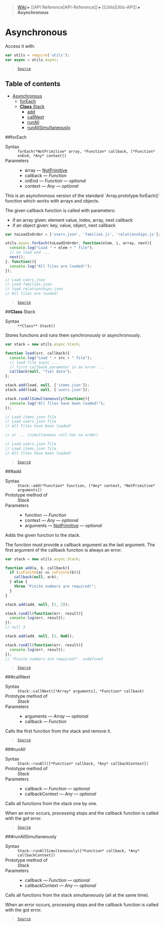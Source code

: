> [Wiki](Home) ▸ [[API Reference|API-Reference]] ▸ [[Utils|Utils-API]] ▸ **Asynchronous**

# Asynchronous

Access it with:
```javascript
var utils = require('utils');
var async = utils.async;
```

> [`Source`](/Neft-io/neft/blob/8a7d1218650a3ad43d88cdbda24dae5a72a732ea/src/utils/async.litcoffee#asynchronous)

## Table of contents
* [Asynchronous](#asynchronous)
  * [forEach](#foreach)
  * [**Class** Stack](#class-stack)
    * [add](#add)
    * [callNext](#callnext)
    * [runAll](#runall)
    * [runAllSimultaneously](#runallsimultaneously)

##forEach
<dl><dt>Syntax</dt><dd><code>forEach(&#x2A;NotPrimitive&#x2A; array, &#x2A;Function&#x2A; callback, [&#x2A;Function&#x2A; onEnd, &#x2A;Any&#x2A; context])</code></dd><dt>Parameters</dt><dd><ul><li>array — <a href="/Neft-io/neft/Utils-API.md#isprimitive">NotPrimitive</a></li><li>callback — <i>Function</i></li><li>onEnd — <i>Function</i> — <i>optional</i></li><li>context — <i>Any</i> — <i>optional</i></li></ul></dd></dl>
This is an asynchronous version of the standard `Array.prototype.forEach()` function
which works with arrays and objects.

The given callback function is called with parameters:
 - if an array given: element value, index, array, next callback
 - if an object given: key, value, object, next callback

```javascript
var toLoadInOrder = ['users.json', 'families.js', 'relationships.js'];

utils.async.forEach(toLoadInOrder, function(elem, i, array, next){
  console.log("Load " + elem + " file");
  // on load end ...
  next();
}, function(){
  console.log("All files are loaded!");
});

// Load users.json
// Load families.json
// load relationships.json
// All files are loaded!
```

> [`Source`](/Neft-io/neft/blob/8a7d1218650a3ad43d88cdbda24dae5a72a732ea/src/utils/async.litcoffee#foreach)

##**Class** Stack
<dl><dt>Syntax</dt><dd><code>&#x2A;&#x2A;Class&#x2A;&#x2A; Stack()</code></dd></dl>
Stores functions and runs them synchronously or asynchronously.

```javascript
var stack = new utils.async.Stack;

function load(src, callback){
  console.log("Load " + src + " file");
  // load file async ...
  // first callback parameter is an error ...
  callback(null, "fiel data");
};

stack.add(load, null, ['items.json']);
stack.add(load, null, ['users.json']);

stack.runAllSimultaneously(function(){
  console.log("All files have been loaded!");
});

// Load items.json file
// Load users.json file
// All files have been loaded!

// or ... (simultaneous call has no order)

// Load users.json file
// Load items.json file
// All files have been loaded!
```

> [`Source`](/Neft-io/neft/blob/8a7d1218650a3ad43d88cdbda24dae5a72a732ea/src/utils/async.litcoffee#class-stack)

###add
<dl><dt>Syntax</dt><dd><code>Stack::add(&#x2A;Function&#x2A; function, [&#x2A;Any&#x2A; context, &#x2A;NotPrimitive&#x2A; arguments])</code></dd><dt>Prototype method of</dt><dd><i>Stack</i></dd><dt>Parameters</dt><dd><ul><li>function — <i>Function</i></li><li>context — <i>Any</i> — <i>optional</i></li><li>arguments — <a href="/Neft-io/neft/Utils-API.md#isprimitive">NotPrimitive</a> — <i>optional</i></li></ul></dd></dl>
Adds the given function to the stack.

The function must provide a callback argument as the last argument.
The first argument of the callback function is always an error.

```javascript
var stack = new utils.async.Stack;

function add(a, b, callback){
  if (isFinite(a) && isFinite(b)){
    callback(null, a+b);
  } else {
    throw "Finite numbers are required!";
  }
}

stack.add(add, null, [1, 2]);

stack.runAll(function(err, result){
  console.log(err, result);
});
// null 3

stack.add(add, null, [1, NaN]);

stack.runAll(function(err, result){
  console.log(err, result);
});
// "Finite numbers are required!"  undefined
```

> [`Source`](/Neft-io/neft/blob/8a7d1218650a3ad43d88cdbda24dae5a72a732ea/src/utils/async.litcoffee#add)

###callNext
<dl><dt>Syntax</dt><dd><code>Stack::callNext([&#x2A;Array&#x2A; arguments], &#x2A;Function&#x2A; callback)</code></dd><dt>Prototype method of</dt><dd><i>Stack</i></dd><dt>Parameters</dt><dd><ul><li>arguments — <i>Array</i> — <i>optional</i></li><li>callback — <i>Function</i></li></ul></dd></dl>
Calls the first function from the stack and remove it.

> [`Source`](/Neft-io/neft/blob/8a7d1218650a3ad43d88cdbda24dae5a72a732ea/src/utils/async.litcoffee#callnext)

###runAll
<dl><dt>Syntax</dt><dd><code>Stack::runAll([&#x2A;Function&#x2A; callback, &#x2A;Any&#x2A; callbackContext])</code></dd><dt>Prototype method of</dt><dd><i>Stack</i></dd><dt>Parameters</dt><dd><ul><li>callback — <i>Function</i> — <i>optional</i></li><li>callbackContext — <i>Any</i> — <i>optional</i></li></ul></dd></dl>
Calls all functions from the stack one by one.

When an error occurs, processing stops and the callback function is called with the got error.

> [`Source`](/Neft-io/neft/blob/8a7d1218650a3ad43d88cdbda24dae5a72a732ea/src/utils/async.litcoffee#runall)

###runAllSimultaneously
<dl><dt>Syntax</dt><dd><code>Stack::runAllSimultaneously([&#x2A;Function&#x2A; callback, &#x2A;Any&#x2A; callbackContext])</code></dd><dt>Prototype method of</dt><dd><i>Stack</i></dd><dt>Parameters</dt><dd><ul><li>callback — <i>Function</i> — <i>optional</i></li><li>callbackContext — <i>Any</i> — <i>optional</i></li></ul></dd></dl>
Calls all functions from the stack simultaneously (all at the same time).

When an error occurs, processing stops and the callback function is called with the got error.

> [`Source`](/Neft-io/neft/blob/8a7d1218650a3ad43d88cdbda24dae5a72a732ea/src/utils/async.litcoffee#runallsimultaneously)


